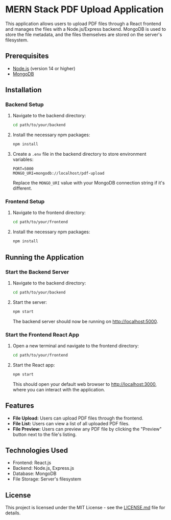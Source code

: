 # MERN Stack PDF Upload Application

This application allows users to upload PDF files through a React frontend and manages the files with a Node.js/Express backend. MongoDB is used to store the file metadata, and the files themselves are stored on the server's filesystem.

## Prerequisites

- [Node.js](https://nodejs.org/) (version 14 or higher)
- [MongoDB](https://www.mongodb.com/try/download/community)

## Installation

### Backend Setup

1. Navigate to the backend directory:

   ```bash
   cd path/to/your/backend
   ```

2. Install the necessary npm packages:

   ```bash
   npm install
   ```

3. Create a `.env` file in the backend directory to store environment variables:

   ```env
   PORT=5000
   MONGO_URI=mongodb://localhost/pdf-upload
   ```

   Replace the `MONGO_URI` value with your MongoDB connection string if it's different.

### Frontend Setup

1. Navigate to the frontend directory:

   ```bash
   cd path/to/your/frontend
   ```

2. Install the necessary npm packages:

   ```bash
   npm install
   ```

## Running the Application

### Start the Backend Server

1. Navigate to the backend directory:

   ```bash
   cd path/to/your/backend
   ```

2. Start the server:

   ```bash
   npm start
   ```

   The backend server should now be running on [http://localhost:5000](http://localhost:5000).

### Start the Frontend React App

1. Open a new terminal and navigate to the frontend directory:

   ```bash
   cd path/to/your/frontend
   ```

2. Start the React app:

   ```bash
   npm start
   ```

   This should open your default web browser to [http://localhost:3000](http://localhost:3000), where you can interact with the application.

## Features

- **File Upload:** Users can upload PDF files through the frontend.
- **File List:** Users can view a list of all uploaded PDF files.
- **File Preview:** Users can preview any PDF file by clicking the "Preview" button next to the file's listing.

## Technologies Used

- Frontend: React.js
- Backend: Node.js, Express.js
- Database: MongoDB
- File Storage: Server's filesystem

## License

This project is licensed under the MIT License - see the [LICENSE.md](LICENSE.md) file for details.
